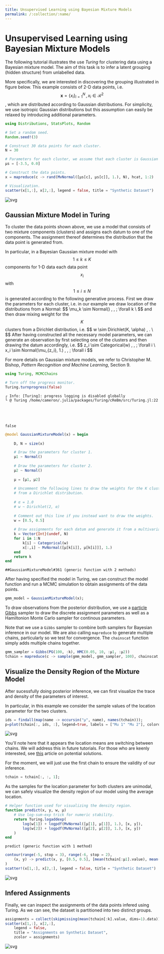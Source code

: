 ```yaml
---
title: Unsupervised Learning using Bayesian Mixture Models
permalink: /:collection/:name/
---
```


# Unsupervised Learning using Bayesian Mixture Models

The following tutorial illustrates the use *Turing* for clustering data using a Bayesian mixture model. The aim of this task is to infer a latent grouping (hidden structure) from unlabelled data.

More specifically, we are interested in discovering the grouping illustrated in figure below. This example consists of 2-D data points, i.e. $$\boldsymbol{x} = \{x_i\}_{i=1}^N \,, x_i \in \mathcal{R}^2$$, which are distributed according to Gaussian distributions. For simplicity, we use isotropic Gaussian distributions but this assumption can easily be relaxed by introducing additional parameters. 


```julia
using Distributions, StatsPlots, Random

# Set a random seed.
Random.seed!(3)

# Construct 30 data points for each cluster.
N = 30

# Parameters for each cluster, we assume that each cluster is Gaussian distributed in the example.
μs = [-3.5, 0.0]

# Construct the data points.
x = mapreduce(c -> rand(MvNormal([μs[c], μs[c]], 1.), N), hcat, 1:2)

# Visualization.
scatter(x[1,:], x[2,:], legend = false, title = "Synthetic Dataset")
```




![svg](../1_GaussianMixtureModel_files/1_GaussianMixtureModel_2_0.svg)



## Gaussian Mixture Model in Turing

To cluster the data points shown above, we use a model that consists of two mixture components (clusters) and assigns each datum to one of the components. The assignment thereof determines the distribution that the data point is generated from.

In particular, in a Bayesian Gaussian mixture model with $$1 \leq k \leq K$$ components for 1-D data each data point $$x_i$$ with $$1 \leq i \leq N$$ is generated according to the following generative process.
First we draw the parameters for each cluster, i.e. in our example we draw location of the distributions from a Normal:
\$\$
\mu_k \sim Normal() \, , \;  \forall k \\
\$\$
and then draw mixing weight for the $$K$$ clusters from a Dirichlet distribution, i.e.
\$\$
    w \sim Dirichlet(K, \alpha) \, . \\
\$\$
After having constructed all the necessary model parameters, we can generate an observation by first selecting one of the clusters and then drawing the datum accordingly, i.e.
\$\$
    z_i \sim Categorical(w) \, , \;  \forall i \\
    x_i \sim Normal(\mu_{z_i}, 1.) \, , \;  \forall i
\$\$

For more details on Gaussian mixture models, we refer to Christopher M. Bishop, *Pattern Recognition and Machine Learning*, Section 9.


```julia
using Turing, MCMCChains

# Turn off the progress monitor.
Turing.turnprogress(false)
```

    ┌ Info: [Turing]: progress logging is disabled globally
    └ @ Turing /home/cameron/.julia/packages/Turing/cReBm/src/Turing.jl:22





    false




```julia
@model GaussianMixtureModel(x) = begin
    
    D, N = size(x)

    # Draw the parameters for cluster 1.
    μ1 ~ Normal()
    
    # Draw the parameters for cluster 2.
    μ2 ~ Normal()
    
    μ = [μ1, μ2]
    
    # Uncomment the following lines to draw the weights for the K clusters 
    # from a Dirichlet distribution.
    
    # α = 1.0
    # w ~ Dirichlet(2, α)
    
    # Comment out this line if you instead want to draw the weights.
    w = [0.5, 0.5]
    
    # Draw assignments for each datum and generate it from a multivariate normal.
    k = Vector{Int}(undef, N)
    for i in 1:N
        k[i] ~ Categorical(w)
        x[:,i] ~ MvNormal([μ[k[i]], μ[k[i]]], 1.)
    end
    return k
end
```




    ##GaussianMixtureModel#361 (generic function with 2 methods)



After having specified the model in Turing, we can construct the model function and run a MCMC simulation to obtain assignments of the data points.


```julia
gmm_model = GaussianMixtureModel(x);
```

To draw observations from the posterior distribution, we use a [particle Gibbs](https://www.stats.ox.ac.uk/~doucet/andrieu_doucet_holenstein_PMCMC.pdf) sampler to draw the discrete assignment parameters as well as a Hamiltonion Monte Carlo sampler for continous parameters.

Note that we use a `Gibbs` sampler to combine both samplers for Bayesian inference in our model. We are also calling `mapreduce` to generate multiple chains, particularly so we test for convergence. The `chainscat` function simply adds multiple chains together.


```julia
gmm_sampler = Gibbs(PG(100, :k), HMC(0.05, 10, :μ1, :μ2))
tchain = mapreduce(c -> sample(gmm_model, gmm_sampler, 100), chainscat, 1:3);
```

## Visualize the Density Region of the Mixture Model

After sucessfully doing posterior inference, we can first visualize the trace and density of the parameters of interest.

In particular, in this example we consider the sample values of the location parameter for the two clusters.


```julia
ids = findall(map(name -> occursin("μ", name), names(tchain)));
p=plot(tchain[:, ids, :], legend=true, labels = ["Mu 1" "Mu 2"], colordim=:parameter)
```




![svg](../1_GaussianMixtureModel_files/1_GaussianMixtureModel_13_0.svg)



You'll note here that it appears the location means are switching between chains. We will address this in future tutorials. For those who are keenly interested, see [this](https://mc-stan.org/users/documentation/case-studies/identifying_mixture_models.html) article on potential solutions.

For the moment, we will just use the first chain to ensure the validity of our inference.


```julia
tchain = tchain[:, :, 1];
```

As the samples for the location parameter for both clusters are unimodal, we can safely visualize the density region of our model using the average location.


```julia
# Helper function used for visualizing the density region.
function predict(x, y, w, μ)
    # Use log-sum-exp trick for numeric stability.
    return Turing.logaddexp(
        log(w[1]) + logpdf(MvNormal([μ[1], μ[1]], 1.), [x, y]), 
        log(w[2]) + logpdf(MvNormal([μ[2], μ[2]], 1.), [x, y])
    )
end
```




    predict (generic function with 1 method)




```julia
contour(range(-5, stop = 3), range(-6, stop = 2), 
    (x, y) -> predict(x, y, [0.5, 0.5], [mean(tchain[:μ1].value), mean(tchain[:μ2].value)])
)
scatter!(x[1,:], x[2,:], legend = false, title = "Synthetic Dataset")
```




![svg](../1_GaussianMixtureModel_files/1_GaussianMixtureModel_18_0.svg)



## Infered Assignments

Finally, we can inspect the assignments of the data points infered using Turing. As we can see, the dataset is partitioned into two distinct groups.


```julia
assignments = collect(skipmissing(mean(tchain[:k].value, dims=1).data))
scatter(x[1,:], x[2,:], 
    legend = false, 
    title = "Assignments on Synthetic Dataset", 
    zcolor = assignments)
```




![svg](../1_GaussianMixtureModel_files/1_GaussianMixtureModel_21_0.svg)


